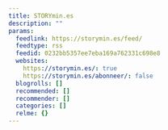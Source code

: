```yaml
---
title: STORYmin.es
description: ""
params:
  feedlink: https://storymin.es/feed/
  feedtype: rss
  feedid: 0232bb5357ee7eba169a762331c698e8
  websites:
    https://storymin.es/: true
    https://storymin.es/abonneer/: false
  blogrolls: []
  recommended: []
  recommender: []
  categories: []
  relme: {}
---
```

